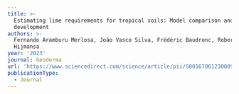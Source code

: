 ```yaml
---
title: >-
  Estimating lime requirements for tropical soils: Model comparison and
  development
authors: >-
  Fernando Aramburu Merlosa, João Vasco Silva, Frédéric Baudronc, Robert J.
  Hijmansa
year: '2023'
journal: Geoderma
url: 'https://www.sciencedirect.com/science/article/pii/S0016706123000988?via%3Dihub'
publicationType:
  - Journal
---
```



